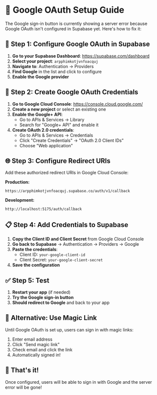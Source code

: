 # 🔧 Google OAuth Setup Guide

The Google sign-in button is currently showing a server error because Google OAuth isn't configured in Supabase yet. Here's how to fix it:

## 🚀 Step 1: Configure Google OAuth in Supabase

1. **Go to your Supabase Dashboard**: https://supabase.com/dashboard
2. **Select your project**: `arpphimkotjvnfoacquj`
3. **Navigate to**: Authentication → Providers
4. **Find Google** in the list and click to configure
5. **Enable the Google provider**

## 🔑 Step 2: Create Google OAuth Credentials

1. **Go to Google Cloud Console**: https://console.cloud.google.com/
2. **Create a new project** or select an existing one
3. **Enable the Google+ API**:
   - Go to APIs & Services → Library
   - Search for "Google+ API" and enable it
4. **Create OAuth 2.0 credentials**:
   - Go to APIs & Services → Credentials
   - Click "Create Credentials" → "OAuth 2.0 Client IDs"
   - Choose "Web application"

## 🌐 Step 3: Configure Redirect URIs

Add these authorized redirect URIs in Google Cloud Console:

**Production:**
```
https://arpphimkotjvnfoacquj.supabase.co/auth/v1/callback
```

**Development:**
```
http://localhost:5175/auth/callback
```

## 📋 Step 4: Add Credentials to Supabase

1. **Copy the Client ID and Client Secret** from Google Cloud Console
2. **Go back to Supabase** → Authentication → Providers → Google
3. **Paste the credentials**:
   - Client ID: `your-google-client-id`
   - Client Secret: `your-google-client-secret`
4. **Save the configuration**

## ✅ Step 5: Test

1. **Restart your app** (if needed)
2. **Try the Google sign-in button**
3. **Should redirect to Google** and back to your app

## 🔄 Alternative: Use Magic Link

Until Google OAuth is set up, users can sign in with magic links:
1. Enter email address
2. Click "Send magic link"
3. Check email and click the link
4. Automatically signed in!

## 🍻 That's it!

Once configured, users will be able to sign in with Google and the server error will be gone!
